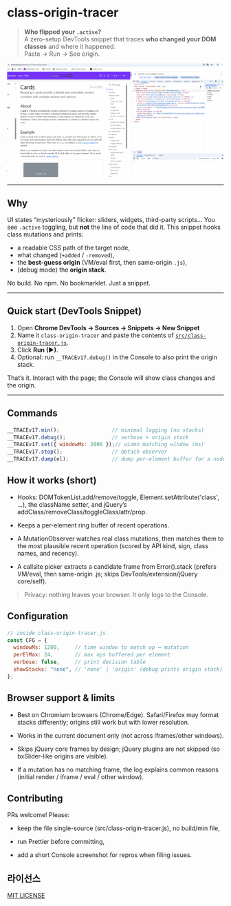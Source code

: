 # class-origin-tracer

> **Who flipped your `.active`?**  
> A zero-setup DevTools snippet that traces **who changed your DOM classes** and where it happened.  
> Paste → Run → See origin.

![demo](docs/demo.gif)

---

## Why

UI states “mysteriously” flicker: sliders, widgets, third-party scripts… You see `.active` toggling, but **not** the line of code that did it. This snippet hooks class mutations and prints:

- a readable CSS path of the target node,
- what changed (`+added` / `-removed`),
- the **best-guess origin** (VM/eval first, then same-origin `.js`),
- (debug mode) the **origin stack**.

No build. No npm. No bookmarklet. Just a snippet.

---

## Quick start (DevTools Snippet)

1. Open **Chrome DevTools → Sources → Snippets → New Snippet**  
2. Name it `class-origin-tracer` and paste the contents of [`src/class-origin-tracer.js`](src/class-origin-tracer.js).  
3. Click **Run (▶)**.  
4. Optional: run `__TRACEv17.debug()` in the Console to also print the origin stack.

That’s it. Interact with the page; the Console will show class changes and the origin.

---

## Commands

```js
__TRACEv17.min();                 // minimal logging (no stacks)
__TRACEv17.debug();               // verbose + origin stack
__TRACEv17.set({ windowMs: 2000 });// widen matching window (ms)
__TRACEv17.stop();                // detach observer
__TRACEv17.dump(el);              // dump per-element buffer for a node
```

## How it works (short)

- Hooks: DOMTokenList.add/remove/toggle, Element.setAttribute('class', ...),
the className setter, and jQuery’s addClass/removeClass/toggleClass/attr/prop.

- Keeps a per-element ring buffer of recent operations.

- A MutationObserver watches real class mutations, then matches them to
the most plausible recent operation (scored by API kind, sign, class names, and recency).

- A callsite picker extracts a candidate frame from Error().stack
(prefers VM/eval, then same-origin .js; skips DevTools/extension/jQuery core/self).

> Privacy: nothing leaves your browser. It only logs to the Console.

## Configuration

```js
// inside class-origin-tracer.js
const CFG = {
  windowMs: 1200,     // time window to match op ↔ mutation
  perElMax: 24,       // max ops buffered per element
  verbose: false,     // print decision table
  showStacks: "none", // 'none' | 'origin' (debug prints origin stack)
};
```

## Browser support & limits
- Best on Chromium browsers (Chrome/Edge). Safari/Firefox may format stacks differently; origins still work but with lower resolution.

- Works in the current document only (not across iframes/other windows).

- Skips jQuery core frames by design; jQuery plugins are not skipped (so bxSlider-like origins are visible).

- If a mutation has no matching frame, the log explains common reasons (initial render / iframe / eval / other window).


## Contributing
PRs welcome! Please:

- keep the file single-source (src/class-origin-tracer.js), no build/min file,

- run Prettier before committing,

- add a short Console screenshot for repros when filing issues.

## 라이선스

[MIT LICENSE](LICENSE)
